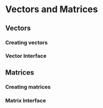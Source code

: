 # Vectors and Matrices

## Vectors

### Creating vectors

### Vector Interface

## Matrices

### Creating matrices

### Matrix Interface
